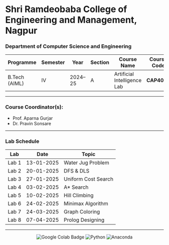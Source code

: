 # Shri Ramdeobaba College of Engineering and Management, Nagpur

### Department of Computer Science and Engineering

| **Programme** | **Semester** | **Year** | **Section** | **Course Name**             | **Course Code** |
| ------------- | ------------ | -------- | ----------- | --------------------------- | --------------- |
| B.Tech (AIML) | IV           | 2024–25  | A           | Artificial Intelligence Lab | **CAP4001**     |

---

### **Course Coordinator(s):**

- Prof. Aparna Gurjar
- Dr. Pravin Sonsare

---

### **Lab Schedule**

| Lab   | Date       | Topic               |
| ----- | ---------- | ------------------- |
| Lab 1 | 13-01-2025 | Water Jug Problem   |
| Lab 2 | 20-01-2025 | DFS & DLS           |
| Lab 3 | 27-01-2025 | Uniform Cost Search |
| Lab 4 | 03-02-2025 | A\* Search          |
| Lab 5 | 10-02-2025 | Hill Climbing       |
| Lab 6 | 24-02-2025 | Minimax Algorithm   |
| Lab 7 | 24-03-2025 | Graph Coloring      |
| Lab 8 | 07-04-2025 | Prolog Designing    |

---

<div align="center">
    <img src="https://img.shields.io/badge/Google%20Colab-000000?style=for-the-badge&logo=googlecolab&logoColor=F9AB00" alt="Google Colab Badge" />
  <img src="https://img.shields.io/badge/Python-3776AB?style=for-the-badge&logo=python&logoColor=white" alt="Python" />
  <img src="https://img.shields.io/badge/Conda-44A833?style=for-the-badge&logo=anaconda&logoColor=white" alt="Anaconda" />
</div>
